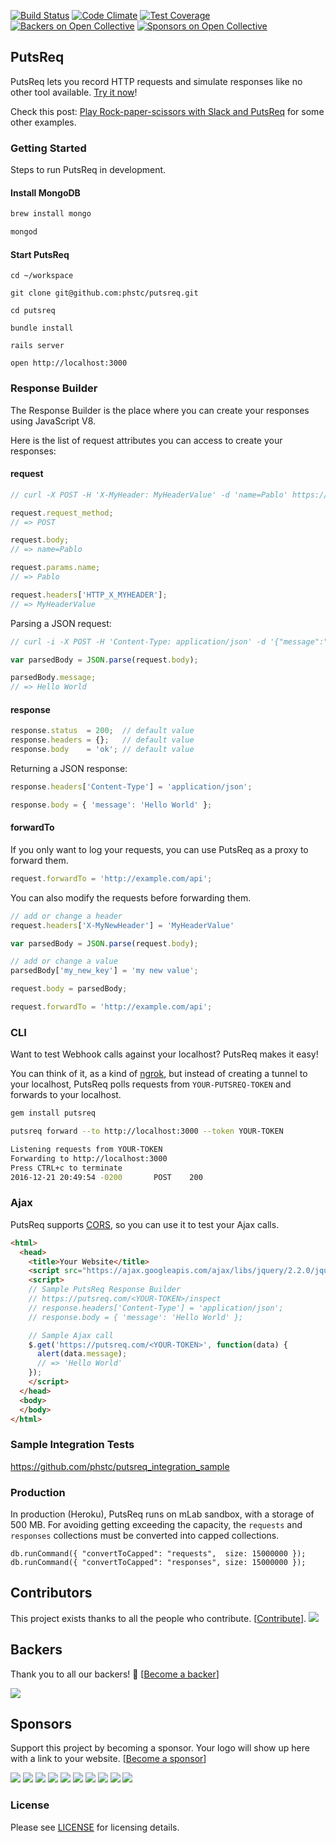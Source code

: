 [![Build Status](https://travis-ci.org/phstc/putsreq.svg)](https://travis-ci.org/phstc/putsreq)
[![Code Climate](https://codeclimate.com/github/phstc/putsreq/badges/gpa.svg)](https://codeclimate.com/github/phstc/putsreq)
[![Test Coverage](https://codeclimate.com/github/phstc/putsreq/badges/coverage.svg)](https://codeclimate.com/github/phstc/putsreq/coverage)
[![Backers on Open Collective](https://opencollective.com/putsreq/backers/badge.svg)](#backers)
 [![Sponsors on Open Collective](https://opencollective.com/putsreq/sponsors/badge.svg)](#sponsors) 

## PutsReq

PutsReq lets you record HTTP requests and simulate responses like no other tool available. [Try it now](http://putsreq.com)!

Check this post: [Play Rock-paper-scissors with Slack and PutsReq](http://www.pablocantero.com/blog/2014/10/12/play-rock-paper-scissors-with-slack-and-putsreq/) for some other examples.

### Getting Started

Steps to run PutsReq in development.

#### Install MongoDB

```bash
brew install mongo

mongod
```

#### Start PutsReq

```
cd ~/workspace

git clone git@github.com:phstc/putsreq.git

cd putsreq

bundle install

rails server

open http://localhost:3000
```

### Response Builder

The Response Builder is the place where you can create your responses using JavaScript V8.

Here is the list of request attributes you can access to create your responses:

#### request

```javascript
// curl -X POST -H 'X-MyHeader: MyHeaderValue' -d 'name=Pablo' https://putsreq.com/<YOUR-TOKEN>

request.request_method;
// => POST

request.body;
// => name=Pablo

request.params.name;
// => Pablo

request.headers['HTTP_X_MYHEADER'];
// => MyHeaderValue
```

Parsing a JSON request:

```javascript
// curl -i -X POST -H 'Content-Type: application/json' -d '{"message":"Hello World"}' https://putsreq.com/<YOUR-TOKEN>

var parsedBody = JSON.parse(request.body);

parsedBody.message;
// => Hello World
```

#### response

```javascript
response.status  = 200;  // default value
response.headers = {};   // default value
response.body    = 'ok'; // default value
```

Returning a JSON response:

```javascript
response.headers['Content-Type'] = 'application/json';

response.body = { 'message': 'Hello World' };
```

#### forwardTo

If you only want to log your requests, you can use PutsReq as a proxy to forward them.

```javascript
request.forwardTo = 'http://example.com/api';
```

You can also modify the requests before forwarding them.

```javascript
// add or change a header
request.headers['X-MyNewHeader'] = 'MyHeaderValue'

var parsedBody = JSON.parse(request.body);

// add or change a value
parsedBody['my_new_key'] = 'my new value';

request.body = parsedBody;

request.forwardTo = 'http://example.com/api';
```

### CLI

Want to test Webhook calls against your localhost? PutsReq makes it easy!

You can think of it, as a kind of [ngrok](http://ngrok.io), but instead of creating a tunnel to your localhost, PutsReq polls requests from `YOUR-PUTSREQ-TOKEN` and forwards to your localhost.

```bash
gem install putsreq

putsreq forward --to http://localhost:3000 --token YOUR-TOKEN

Listening requests from YOUR-TOKEN
Forwarding to http://localhost:3000
Press CTRL+c to terminate
2016-12-21 20:49:54 -0200       POST    200
```

### Ajax

PutsReq supports [CORS](https://en.wikipedia.org/wiki/Cross-origin_resource_sharing), so you can use it to test your Ajax calls.

```html
<html>
  <head>
    <title>Your Website</title>
    <script src="https://ajax.googleapis.com/ajax/libs/jquery/2.2.0/jquery.min.js"></script>
    <script>
    // Sample PutsReq Response Builder
    // https://putsreq.com/<YOUR-TOKEN>/inspect
    // response.headers['Content-Type'] = 'application/json';
    // response.body = { 'message': 'Hello World' };

    // Sample Ajax call
    $.get('https://putsreq.com/<YOUR-TOKEN>', function(data) {
      alert(data.message);
      // => 'Hello World'
    });
    </script>
  </head>
  <body>
  </body>
</html>
```

### Sample Integration Tests

https://github.com/phstc/putsreq_integration_sample

### Production

In production (Heroku), PutsReq runs on mLab sandbox, with a storage of 500 MB. For avoiding getting exceeding the capacity, the `requests` and `responses` collections must be converted into capped collections.

```
db.runCommand({ "convertToCapped": "requests",  size: 15000000 });
db.runCommand({ "convertToCapped": "responses", size: 15000000 });
```

## Contributors

This project exists thanks to all the people who contribute. [[Contribute](CONTRIBUTING.md)].
<a href="graphs/contributors"><img src="https://opencollective.com/putsreq/contributors.svg?width=890&button=false" /></a>


## Backers

Thank you to all our backers! 🙏 [[Become a backer](https://opencollective.com/putsreq#backer)]

<a href="https://opencollective.com/putsreq#backers" target="_blank"><img src="https://opencollective.com/putsreq/backers.svg?width=890"></a>


## Sponsors

Support this project by becoming a sponsor. Your logo will show up here with a link to your website. [[Become a sponsor](https://opencollective.com/putsreq#sponsor)]

<a href="https://opencollective.com/putsreq/sponsor/0/website" target="_blank"><img src="https://opencollective.com/putsreq/sponsor/0/avatar.svg"></a>
<a href="https://opencollective.com/putsreq/sponsor/1/website" target="_blank"><img src="https://opencollective.com/putsreq/sponsor/1/avatar.svg"></a>
<a href="https://opencollective.com/putsreq/sponsor/2/website" target="_blank"><img src="https://opencollective.com/putsreq/sponsor/2/avatar.svg"></a>
<a href="https://opencollective.com/putsreq/sponsor/3/website" target="_blank"><img src="https://opencollective.com/putsreq/sponsor/3/avatar.svg"></a>
<a href="https://opencollective.com/putsreq/sponsor/4/website" target="_blank"><img src="https://opencollective.com/putsreq/sponsor/4/avatar.svg"></a>
<a href="https://opencollective.com/putsreq/sponsor/5/website" target="_blank"><img src="https://opencollective.com/putsreq/sponsor/5/avatar.svg"></a>
<a href="https://opencollective.com/putsreq/sponsor/6/website" target="_blank"><img src="https://opencollective.com/putsreq/sponsor/6/avatar.svg"></a>
<a href="https://opencollective.com/putsreq/sponsor/7/website" target="_blank"><img src="https://opencollective.com/putsreq/sponsor/7/avatar.svg"></a>
<a href="https://opencollective.com/putsreq/sponsor/8/website" target="_blank"><img src="https://opencollective.com/putsreq/sponsor/8/avatar.svg"></a>
<a href="https://opencollective.com/putsreq/sponsor/9/website" target="_blank"><img src="https://opencollective.com/putsreq/sponsor/9/avatar.svg"></a>



### License

Please see [LICENSE](https://github.com/phstc/putsreq/blob/master/LICENSE) for licensing details.
